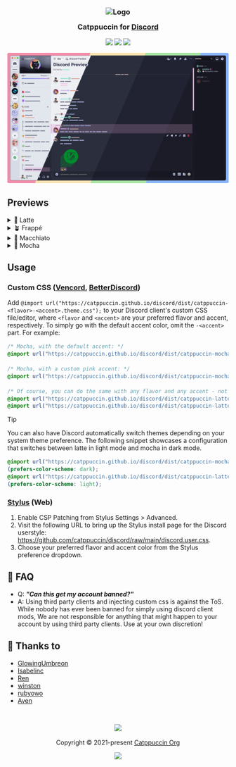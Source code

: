 <h3 align="center">
	<img src="https://raw.githubusercontent.com/catppuccin/catppuccin/main/assets/logos/exports/1544x1544_circle.png" width="100" alt="Logo"/><br/>
	<img src="https://raw.githubusercontent.com/catppuccin/catppuccin/main/assets/misc/transparent.png" height="30" width="0px"/>
	Catppuccin for <a href="https://discord.com/">Discord</a>
	<img src="https://raw.githubusercontent.com/catppuccin/catppuccin/main/assets/misc/transparent.png" height="30" width="0px"/>
</h3>

<p align="center">
    <a href="https://github.com/catppuccin/discord/stargazers"><img src="https://img.shields.io/github/stars/catppuccin/discord?colorA=363a4f&colorB=b7bdf8&style=for-the-badge"></a>
    <a href="https://github.com/catppuccin/discord/issues"><img src="https://img.shields.io/github/issues/catppuccin/discord?colorA=363a4f&colorB=f5a97f&style=for-the-badge"></a>
    <a href="https://github.com/catppuccin/discord/contributors"><img src="https://img.shields.io/github/contributors/catppuccin/discord?colorA=363a4f&colorB=a6da95&style=for-the-badge"></a>
</p>

<p align="center">
<img src="assets/preview.webp"/>
</p>

## Previews

<details>
<summary>🌻 Latte</summary>
<img src="assets/latte.webp"/>
</details>
<details>
<summary>🪴 Frappé</summary>
<img src="assets/frappe.webp"/>
</details>
<details>
<summary>🌺 Macchiato</summary>
<img src="assets/macchiato.webp"/>
</details>
<details>
<summary>🌿 Mocha</summary>
<img src="assets/mocha.webp"/>
</details>

## Usage

### Custom CSS ([Vencord](https://vencord.dev/), [BetterDiscord](https://betterdiscord.app/))

Add `@import url("https://catppuccin.github.io/discord/dist/catppuccin-<flavor>-<accent>.theme.css");` to your Discord client's custom CSS file/editor, where `<flavor` and `<accent>` are your preferred flavor and accent, respectively. To simply go with the default accent color, omit the `-<accent>` part. For example:

```css
/* Mocha, with the default accent: */
@import url("https://catppuccin.github.io/discord/dist/catppuccin-mocha.theme.css");

/* Mocha, with a custom pink accent: */
@import url("https://catppuccin.github.io/discord/dist/catppuccin-mocha-pink.theme.css");

/* Of course, you can do the same with any flavor and any accent - not just mocha or pink: */
@import url("https://catppuccin.github.io/discord/dist/catppuccin-latte.theme.css");
@import url("https://catppuccin.github.io/discord/dist/catppuccin-latte-blue.theme.css");
```

> [!TIP]
> You can also have Discord automatically switch themes depending on your system theme preference. The following snippet showcases a configuration that switches between latte in light mode and mocha in dark mode.
>
>  ```css
>  @import url("https://catppuccin.github.io/discord/dist/catppuccin-mocha.theme.css")
>  (prefers-color-scheme: dark);
>  @import url("https://catppuccin.github.io/discord/dist/catppuccin-latte.theme.css")
>  (prefers-color-scheme: light);
>  ```

### [Stylus](https://github.com/openstyles/stylus) (Web)

1. Enable CSP Patching from Stylus Settings > Advanced.
2. Visit the following URL to bring up the Stylus install page for the Discord userstyle: https://github.com/catppuccin/discord/raw/main/discord.user.css.
3. Choose your preferred flavor and accent color from the Stylus preference dropdown.

## 🙋 FAQ

- Q: **_"Can this get my account banned?"_**
- A: Using third party clients and injecting custom css is against the ToS. While nobody has ever been banned for simply using discord client mods, We are not responsible for anything that might happen to your account by using third party clients. Use at your own discretion!

## 💝 Thanks to

- [GlowingUmbreon](https://github.com/glowingumbreon)
- [Isabelinc](https://github.com/Isabelincorp)
- [Ren](https://github.com/watatomo)
- [winston](https://github.com/nekowinston)
- [rubyowo](https://github.com/rubyowo)
- [Aven](https://github.com/ToxicAven)

&nbsp;

<p align="center"><img src="https://raw.githubusercontent.com/catppuccin/catppuccin/main/assets/footers/gray0_ctp_on_line.svg?sanitize=true" /></p>
<p align="center">Copyright &copy; 2021-present <a href="https://github.com/catppuccin" target="_blank">Catppuccin Org</a>
<p align="center"><a href="https://github.com/catppuccin/catppuccin/blob/main/LICENSE"><img src="https://img.shields.io/static/v1.svg?style=for-the-badge&label=License&message=MIT&colorA=363a4f&colorB=b7bdf8"/></a></p>
